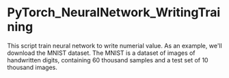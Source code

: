 # PyTorch_NeuralNetwork_WritingTraining
This script train neural network to write numerial value.  As an example, we'll download the MNIST dataset. The MNIST is a dataset of images of handwritten digits,  containing 60 thousand samples and a test set of 10 thousand images.

